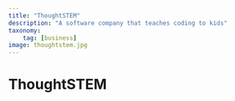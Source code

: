 ```yaml
---
title: "ThoughtSTEM"
description: "A software company that teaches coding to kids"
taxonomy:
    tag: [business]
image: thoughtstem.jpg
---
```


# ThoughtSTEM
